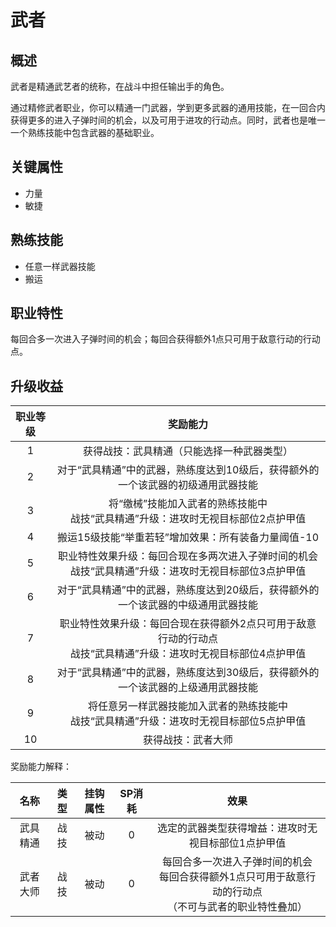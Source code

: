 # 武者

## 概述

武者是精通武艺者的统称，在战斗中担任输出手的角色。

通过精修武者职业，你可以精通一门武器，学到更多武器的通用技能，在一回合内获得更多的进入子弹时间的机会，以及可用于进攻的行动点。同时，武者也是唯一一个熟练技能中包含武器的基础职业。

## 关键属性

* 力量
* 敏捷

## 熟练技能

* 任意一样武器技能
* 搬运
  
## 职业特性

每回合多一次进入子弹时间的机会；每回合获得额外1点只可用于敌意行动的行动点。

## 升级收益

职业等级|奖励能力
:--:|:--:
1|获得战技：武具精通（只能选择一种武器类型）
2|对于“武具精通”中的武器，熟练度达到10级后，获得额外的一个该武器的初级通用武器技能
3|将“缴械”技能加入武者的熟练技能中<br>战技“武具精通”升级：进攻时无视目标部位2点护甲值
4|搬运15级技能“举重若轻”增加效果：所有装备力量阈值-10
5|职业特性效果升级：每回合现在多两次进入子弹时间的机会<br>战技“武具精通”升级：进攻时无视目标部位3点护甲值
6|对于“武具精通”中的武器，熟练度达到20级后，获得额外的一个该武器的中级通用武器技能
7|职业特性效果升级：每回合现在获得额外2点只可用于敌意行动的行动点<br>战技“武具精通”升级：进攻时无视目标部位4点护甲值
8|对于“武具精通”中的武器，熟练度达到30级后，获得额外的一个该武器的上级通用武器技能
9|将任意另一样武器技能加入武者的熟练技能中<br>战技“武具精通”升级：进攻时无视目标部位5点护甲值
10|获得战技：武者大师

奖励能力解释：

名称|类型|挂钩属性|SP消耗|效果
:--:|:--:|:--:|:--:|:--:
武具精通|战技|被动|0|选定的武器类型获得增益：进攻时无视目标部位1点护甲值
武者大师|战技|被动|0|每回合多一次进入子弹时间的机会<br>每回合获得额外1点只可用于敌意行动的行动点<br>（不可与武者的职业特性叠加）

